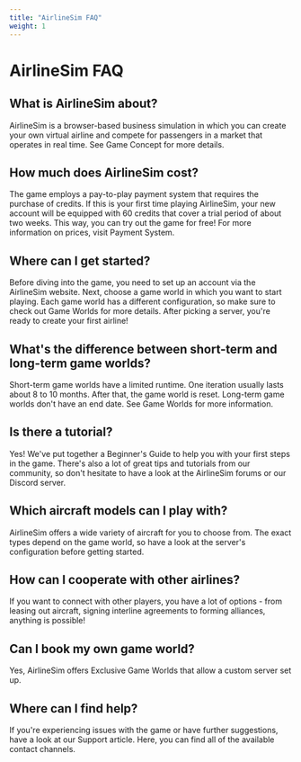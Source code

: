 ```yaml
---
title: "AirlineSim FAQ"
weight: 1
---
```


# AirlineSim FAQ

## What is AirlineSim about?

AirlineSim is a browser-based business simulation in which you can create your own virtual airline and compete for passengers in a market that operates in real time. See Game Concept for more details.

## How much does AirlineSim cost?

The game employs a pay-to-play payment system that requires the purchase of credits. If this is your first time playing AirlineSim, your new account will be equipped with 60 credits that cover a trial period of about two weeks. This way, you can try out the game for free! For more information on prices, visit Payment System.

## Where can I get started?

Before diving into the game, you need to set up an account via the AirlineSim website. Next, choose a game world in which you want to start playing. Each game world has a different configuration, so make sure to check out Game Worlds for more details. After picking a server, you're ready to create your first airline!

## What's the difference between short-term and long-term game worlds?

Short-term game worlds have a limited runtime. One iteration usually lasts about 8 to 10 months. After that, the game world is reset. Long-term game worlds don't have an end date. See Game Worlds for more information.

## Is there a tutorial?

Yes! We've put together a Beginner's Guide to help you with your first steps in the game. There's also a lot of great tips and tutorials from our community, so don't hesitate to have a look at the AirlineSim forums or our Discord server.

## Which aircraft models can I play with?

AirlineSim offers a wide variety of aircraft for you to choose from. The exact types depend on the game world, so have a look at the server's configuration before getting started.

## How can I cooperate with other airlines?

If you want to connect with other players, you have a lot of options - from leasing out aircraft, signing interline agreements to forming alliances, anything is possible!

## Can I book my own game world?

Yes, AirlineSim offers Exclusive Game Worlds that allow a custom server set up.

## Where can I find help?

If you're experiencing issues with the game or have further suggestions, have a look at our Support article. Here, you can find all of the available contact channels.
